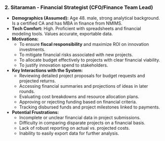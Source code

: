 ### 2. Sitaraman - Financial Strategist (CFO/Finance Team Lead)

* **Demographics (Assumed):** Age 48. male, strong analytical background. Is a certified CA and has MBA in finance from NMIMS.
* **Tech Comfort:** High. Proficient with spreadsheets and financial modeling tools. Values accurate, exportable data.
* **Motivations:**
    * To ensure **fiscal responsibility** and maximize ROI on innovation investments.
    * To mitigate financial risks associated with new projects.
    * To allocate budget effectively to projects with clear financial viability.
    * To justify innovation spend to stakeholders.
* **Key Interactions with the System:**
    * Reviewing detailed project proposals for budget requests and projected returns.
    * Accessing financial summaries and projections of ideas in later rounds.
    * Evaluating cost breakdowns and resource allocation plans.
    * Approving or rejecting funding based on financial criteria.
    * Tracking disbursed funds and project milestones linked to payments.
* **Potential Frustrations:**
    * Incomplete or unclear financial data in project submissions.
    * Difficulty in comparing disparate projects on a financial basis.
    * Lack of robust reporting on actual vs. projected costs.
    * Inability to easily export data for further analysis.
